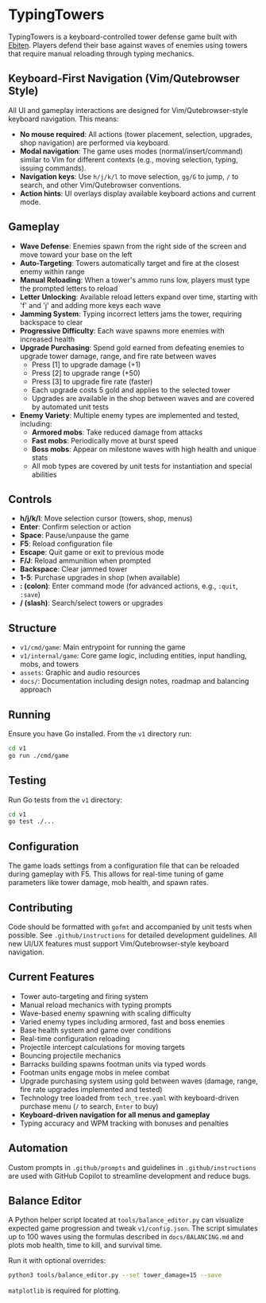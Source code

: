 # TypingTowers

TypingTowers is a keyboard-controlled tower defense game built with [Ebiten](https://ebiten.org/). Players defend their base against waves of enemies using towers that require manual reloading through typing mechanics.

## Keyboard-First Navigation (Vim/Qutebrowser Style)

All UI and gameplay interactions are designed for Vim/Qutebrowser-style keyboard navigation. This means:

- **No mouse required**: All actions (tower placement, selection, upgrades, shop navigation) are performed via keyboard.
- **Modal navigation**: The game uses modes (normal/insert/command) similar to Vim for different contexts (e.g., moving selection, typing, issuing commands).
- **Navigation keys**: Use `h/j/k/l` to move selection, `gg/G` to jump, `/` to search, and other Vim/Qutebrowser conventions.
- **Action hints**: UI overlays display available keyboard actions and current mode.

## Gameplay

- **Wave Defense**: Enemies spawn from the right side of the screen and move toward your base on the left
- **Auto-Targeting**: Towers automatically target and fire at the closest enemy within range
- **Manual Reloading**: When a tower's ammo runs low, players must type the prompted letters to reload
- **Letter Unlocking**: Available reload letters expand over time, starting with 'f' and 'j' and adding more keys each wave
- **Jamming System**: Typing incorrect letters jams the tower, requiring backspace to clear
- **Progressive Difficulty**: Each wave spawns more enemies with increased health
- **Upgrade Purchasing**: Spend gold earned from defeating enemies to upgrade tower damage, range, and fire rate between waves
  - Press [1] to upgrade damage (+1)
  - Press [2] to upgrade range (+50)
  - Press [3] to upgrade fire rate (faster)
  - Each upgrade costs 5 gold and applies to the selected tower
  - Upgrades are available in the shop between waves and are covered by automated unit tests
- **Enemy Variety**: Multiple enemy types are implemented and tested, including:
  - **Armored mobs**: Take reduced damage from attacks
  - **Fast mobs**: Periodically move at burst speed
  - **Boss mobs**: Appear on milestone waves with high health and unique stats
  - All mob types are covered by unit tests for instantiation and special abilities

## Controls

- **h/j/k/l**: Move selection cursor (towers, shop, menus)
- **Enter**: Confirm selection or action
- **Space**: Pause/unpause the game
- **F5**: Reload configuration file
- **Escape**: Quit game or exit to previous mode
- **F/J**: Reload ammunition when prompted
- **Backspace**: Clear jammed tower
- **1-5**: Purchase upgrades in shop (when available)
- **: (colon)**: Enter command mode (for advanced actions, e.g., `:quit`, `:save`)
- **/ (slash)**: Search/select towers or upgrades

## Structure

- `v1/cmd/game`: Main entrypoint for running the game
- `v1/internal/game`: Core game logic, including entities, input handling, mobs, and towers
- `assets`: Graphic and audio resources
- `docs/`: Documentation including design notes, roadmap and balancing approach

## Running

Ensure you have Go installed. From the `v1` directory run:

```bash
cd v1
go run ./cmd/game
```

## Testing

Run Go tests from the `v1` directory:

```bash
cd v1
go test ./...
```

## Configuration

The game loads settings from a configuration file that can be reloaded during gameplay with F5. This allows for real-time tuning of game parameters like tower damage, mob health, and spawn rates.

## Contributing

Code should be formatted with `gofmt` and accompanied by unit tests when possible. See `.github/instructions` for detailed development guidelines. All new UI/UX features must support Vim/Qutebrowser-style keyboard navigation.

## Current Features

- Tower auto-targeting and firing system
- Manual reload mechanics with typing prompts
- Wave-based enemy spawning with scaling difficulty
- Varied enemy types including armored, fast and boss enemies
- Base health system and game over conditions
- Real-time configuration reloading
- Projectile intercept calculations for moving targets
- Bouncing projectile mechanics
- Barracks building spawns footman units via typed words
- Footman units engage mobs in melee combat
- Upgrade purchasing system using gold between waves (damage, range, fire rate upgrades implemented and tested)
- Technology tree loaded from `tech_tree.yaml` with keyboard-driven purchase menu (`/` to search, `Enter` to buy)
- **Keyboard-driven navigation for all menus and gameplay**
- Typing accuracy and WPM tracking with bonuses and penalties

## Automation

Custom prompts in `.github/prompts` and guidelines in `.github/instructions` are used with GitHub Copilot to streamline development and reduce bugs.

## Balance Editor

A Python helper script located at `tools/balance_editor.py` can visualize expected game progression and tweak `v1/config.json`. The script simulates up to 100 waves using the formulas described in `docs/BALANCING.md` and plots mob health, time to kill, and survival time.

Run it with optional overrides:

```bash
python3 tools/balance_editor.py --set tower_damage=15 --save
```

`matplotlib` is required for plotting.
